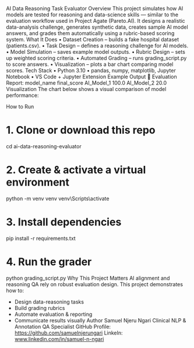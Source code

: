 AI Data Reasoning Task Evaluator
Overview
This project simulates how AI models are tested for reasoning and data-science skills — similar to the evaluation workflow used in Project Agate (Pareto.AI). It designs a realistic data-analysis challenge, generates synthetic data, creates sample AI model answers, and grades them automatically using a rubric-based scoring system.
What It Does
•	Dataset Creation – builds a fake hospital dataset (patients.csv).
•	Task Design – defines a reasoning challenge for AI models.
•	Model Simulation – saves example model outputs.
•	Rubric Design – sets up weighted scoring criteria.
•	Automated Grading – runs grading_script.py to score answers.
•	Visualization – plots a bar chart comparing model scores.
Tech Stack
• Python 3.10
• pandas, numpy, matplotlib, Jupyter Notebook
• VS Code + Jupyter Extension
Example Output
🧾 Evaluation Report:
model_name   final_score
AI_Model_1   100.0
AI_Model_2    20.0
Visualization
The chart below shows a visual comparison of model performance:
 
How to Run
# 1. Clone or download this repo
cd ai-data-reasoning-evaluator

# 2. Create & activate a virtual environment
python -m venv venv
venv\Scripts\activate

# 3. Install dependencies
pip install -r requirements.txt

# 4. Run the grader
python grading_script.py
Why This Project Matters
AI alignment and reasoning QA rely on robust evaluation design. This project demonstrates how to:
- Design data-reasoning tasks
- Build grading rubrics
- Automate evaluation & reporting
- Communicate results visually
Author
Samuel Njeru Ngari
Clinical NLP & Annotation QA Specialist
GitHub Profile: https://github.com/samuelnjerungari
LinkeIn: www.linkedin.com/in/samuel-n-ngari


